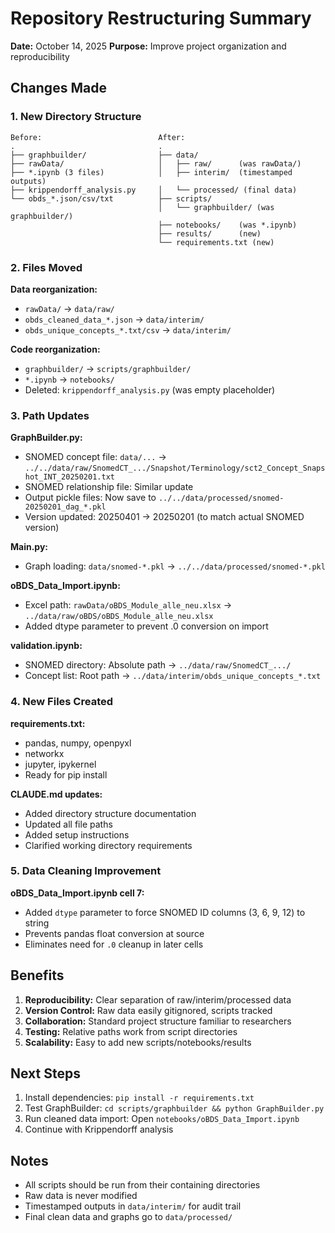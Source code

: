 # Repository Restructuring Summary

**Date:** October 14, 2025
**Purpose:** Improve project organization and reproducibility

## Changes Made

### 1. New Directory Structure
```
Before:                          After:
.                                .
├── graphbuilder/                ├── data/
├── rawData/                     │   ├── raw/      (was rawData/)
├── *.ipynb (3 files)            │   ├── interim/  (timestamped outputs)
├── krippendorff_analysis.py     │   └── processed/ (final data)
└── obds_*.json/csv/txt          ├── scripts/
                                 │   └── graphbuilder/ (was graphbuilder/)
                                 ├── notebooks/    (was *.ipynb)
                                 ├── results/      (new)
                                 └── requirements.txt (new)
```

### 2. Files Moved

**Data reorganization:**
- `rawData/` → `data/raw/`
- `obds_cleaned_data_*.json` → `data/interim/`
- `obds_unique_concepts_*.txt/csv` → `data/interim/`

**Code reorganization:**
- `graphbuilder/` → `scripts/graphbuilder/`
- `*.ipynb` → `notebooks/`
- Deleted: `krippendorff_analysis.py` (was empty placeholder)

### 3. Path Updates

**GraphBuilder.py:**
- SNOMED concept file: `data/...` → `../../data/raw/SnomedCT_.../Snapshot/Terminology/sct2_Concept_Snapshot_INT_20250201.txt`
- SNOMED relationship file: Similar update
- Output pickle files: Now save to `../../data/processed/snomed-20250201_dag_*.pkl`
- Version updated: 20250401 → 20250201 (to match actual SNOMED version)

**Main.py:**
- Graph loading: `data/snomed-*.pkl` → `../../data/processed/snomed-*.pkl`

**oBDS_Data_Import.ipynb:**
- Excel path: `rawData/oBDS_Module_alle_neu.xlsx` → `../data/raw/oBDS/oBDS_Module_alle_neu.xlsx`
- Added dtype parameter to prevent .0 conversion on import

**validation.ipynb:**
- SNOMED directory: Absolute path → `../data/raw/SnomedCT_.../`
- Concept list: Root path → `../data/interim/obds_unique_concepts_*.txt`

### 4. New Files Created

**requirements.txt:**
- pandas, numpy, openpyxl
- networkx
- jupyter, ipykernel
- Ready for pip install

**CLAUDE.md updates:**
- Added directory structure documentation
- Updated all file paths
- Added setup instructions
- Clarified working directory requirements

### 5. Data Cleaning Improvement

**oBDS_Data_Import.ipynb cell 7:**
- Added `dtype` parameter to force SNOMED ID columns (3, 6, 9, 12) to string
- Prevents pandas float conversion at source
- Eliminates need for `.0` cleanup in later cells

## Benefits

1. **Reproducibility:** Clear separation of raw/interim/processed data
2. **Version Control:** Raw data easily gitignored, scripts tracked
3. **Collaboration:** Standard project structure familiar to researchers
4. **Testing:** Relative paths work from script directories
5. **Scalability:** Easy to add new scripts/notebooks/results

## Next Steps

1. Install dependencies: `pip install -r requirements.txt`
2. Test GraphBuilder: `cd scripts/graphbuilder && python GraphBuilder.py`
3. Run cleaned data import: Open `notebooks/oBDS_Data_Import.ipynb`
4. Continue with Krippendorff analysis

## Notes

- All scripts should be run from their containing directories
- Raw data is never modified
- Timestamped outputs in `data/interim/` for audit trail
- Final clean data and graphs go to `data/processed/`
